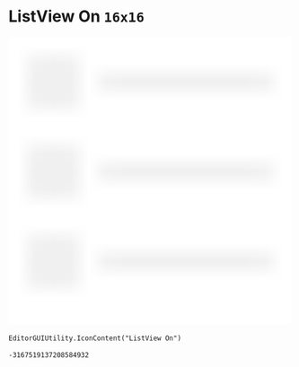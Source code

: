 # ListView On `16x16`
<img src="/img/ListView%20On.png" width=512 height=512>

``` CSharp
EditorGUIUtility.IconContent("ListView On")
```
```
-3167519137208584932
```
